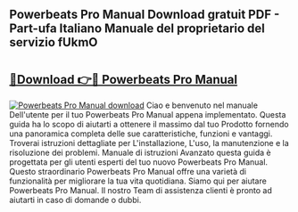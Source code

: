 ## Powerbeats Pro Manual Download gratuit PDF - Part-ufa Italiano Manuale del proprietario del servizio fUkmO

# <h2><a href="http://dfb54w.blite.top/?on=Powerbeats+Pro+Manual">🔗Download 👉🔴 Powerbeats Pro Manual</a></h2>

[![Powerbeats Pro Manual download](https://i.imgur.com/lujVjoI.png)](http://dfb54w.blite.top/?on=Powerbeats+Pro+Manual)
Ciao e benvenuto nel manuale Dell'utente per il tuo Powerbeats Pro Manual appena implementato. Questa guida ha lo scopo di aiutarti a ottenere il massimo dal tuo Prodotto fornendo una panoramica completa delle sue caratteristiche, funzioni e vantaggi. Troverai istruzioni dettagliate per L'installazione, L'uso, la manutenzione e la risoluzione dei problemi. Manuale di istruzioni Avanzato questa guida è progettata per gli utenti esperti del tuo nuovo Powerbeats Pro Manual. Questo straordinario Powerbeats Pro Manual offre una varietà di funzionalità per migliorare la tua vita quotidiana. Siamo qui per aiutare Powerbeats Pro Manual. Il nostro Team di assistenza clienti è pronto ad aiutarti in caso di domande o dubbi.
